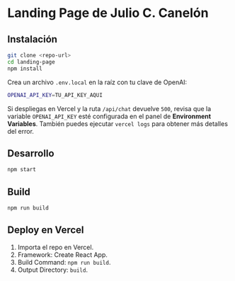 # Landing Page de Julio C. Canelón

## Instalación
```bash
git clone <repo-url>
cd landing-page
npm install
```

Crea un archivo `.env.local` en la raíz con tu clave de OpenAI:

```bash
OPENAI_API_KEY=TU_API_KEY_AQUI
```

Si despliegas en Vercel y la ruta `/api/chat` devuelve `500`, revisa que la
variable `OPENAI_API_KEY` esté configurada en el panel de **Environment
Variables**. También puedes ejecutar `vercel logs` para obtener más detalles
del error.

## Desarrollo
```bash
npm start
```

## Build
```bash
npm run build
```

## Deploy en Vercel
1. Importa el repo en Vercel.
2. Framework: Create React App.
3. Build Command: `npm run build`.
4. Output Directory: `build`.
